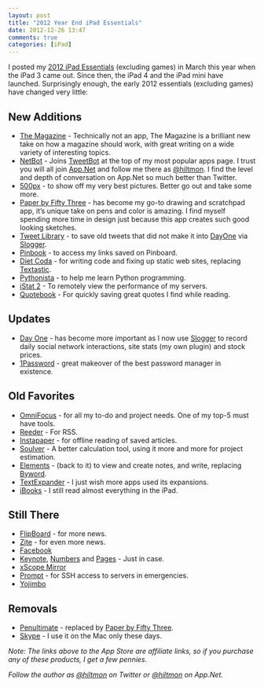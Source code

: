 ```yaml
---
layout: post
title: "2012 Year End iPad Essentials"
date: 2012-12-26 13:47
comments: true
categories: [iPad]
---
```


I posted my [2012 iPad Essentials](https://hiltmon.com/blog/2012/03/17/2012-ipad-essentials/) (excluding games) in March this year when the iPad 3 came out. Since then, the iPad 4 and the iPad mini have launched. Surprisingly enough, the early 2012 essentials (excluding games) have changed very little:

## New Additions

* [The Magazine](http://click.linksynergy.com/fs-bin/stat?id=V41G*FiMqjc&offerid=146261&type=3&subid=0&tmpid=1826&RD_PARM1=https%253A%252F%252Fitunes.apple.com%252Fus%252Fapp%252Fthe-magazine.%252Fid557744510%253Fmt%253D8%2526uo%253D4%2526partnerId%253D30) - Technically not an app, The Magazine is a brilliant new take on how a magazine should work, with great writing on a wide variety of interesting topics.
* [NetBot](http://click.linksynergy.com/fs-bin/stat?id=V41G*FiMqjc&offerid=146261&type=3&subid=0&tmpid=1826&RD_PARM1=https%253A%252F%252Fitunes.apple.com%252Fus%252Fapp%252Fnetbot-for-app.net-ipad-edition%252Fid563596528%253Fmt%253D8%2526uo%253D4%2526partnerId%253D30) - Joins [TweetBot](http://click.linksynergy.com/fs-bin/stat?id=V41G*FiMqjc&offerid=146261&type=3&subid=0&tmpid=1826&RD_PARM1=https%253A%252F%252Fitunes.apple.com%252Fus%252Fapp%252Ftweetbot-for-twitter-ipad%252Fid498801050%253Fmt%253D8%2526uo%253D4%2526partnerId%253D30) at the top of my most popular apps page. I trust you will all join [App.Net](https://join.app.net) and follow me there as [@hiltmon](http://alpha.app.net/hiltmon). I find the level and depth of conversation on App.Net so much better than Twitter.
* [500px](http://click.linksynergy.com/fs-bin/stat?id=V41G*FiMqjc&offerid=146261&type=3&subid=0&tmpid=1826&RD_PARM1=https%253A%252F%252Fitunes.apple.com%252Fus%252Fapp%252F500px%252Fid471965292%253Fmt%253D8%2526uo%253D4%2526partnerId%253D30) - to show off my very best pictures. Better go out and take some more.
* [Paper by Fifty Three](http://click.linksynergy.com/fs-bin/stat?id=V41G*FiMqjc&offerid=146261&type=3&subid=0&tmpid=1826&RD_PARM1=https%253A%252F%252Fitunes.apple.com%252Fus%252Fapp%252Fpaper-by-fiftythree%252Fid506003812%253Fmt%253D8%2526uo%253D4%2526partnerId%253D30) - has become my go-to drawing and scratchpad app, it’s unique take on pens and color is amazing. I find myself spending more time in design just because this app creates such good looking sketches.
* [Tweet Library](http://click.linksynergy.com/fs-bin/stat?id=V41G*FiMqjc&offerid=146261&type=3&subid=0&tmpid=1826&RD_PARM1=https%253A%252F%252Fitunes.apple.com%252Fus%252Fapp%252Ftweet-library%252Fid365768793%253Fmt%253D8%2526uo%253D4%2526partnerId%253D30) - to save old tweets that did not make it into [DayOne](http://click.linksynergy.com/fs-bin/stat?id=V41G*FiMqjc&offerid=146261&type=3&subid=0&tmpid=1826&RD_PARM1=https%253A%252F%252Fitunes.apple.com%252Fus%252Fapp%252Fday-one-journal%252Fid421706526%253Fmt%253D8%2526uo%253D4%2526partnerId%253D30) via [Slogger](http://ttscoff.github.com/Slogger/).
* [Pinbook](http://click.linksynergy.com/fs-bin/stat?id=V41G*FiMqjc&offerid=146261&type=3&subid=0&tmpid=1826&RD_PARM1=https%253A%252F%252Fitunes.apple.com%252Fus%252Fapp%252Fpinbook-for-pinboard%252Fid564452716%253Fmt%253D8%2526uo%253D4%2526partnerId%253D30) - to access my links saved on Pinboard.
* [Diet Coda](http://click.linksynergy.com/fs-bin/stat?id=V41G*FiMqjc&offerid=146261&type=3&subid=0&tmpid=1826&RD_PARM1=https%253A%252F%252Fitunes.apple.com%252Fus%252Fapp%252Fdiet-coda%252Fid500906297%253Fmt%253D8%2526uo%253D4%2526partnerId%253D30) - for writing code and fixing up static web sites, replacing [Textastic](http://click.linksynergy.com/fs-bin/stat?id=V41G*FiMqjc&offerid=146261&type=3&subid=0&tmpid=1826&RD_PARM1=https%253A%252F%252Fitunes.apple.com%252Fus%252Fapp%252Ftextastic-code-editor%252Fid383577124%253Fmt%253D8%2526uo%253D4%2526partnerId%253D30).
* [Pythonista](http://click.linksynergy.com/fs-bin/stat?id=V41G*FiMqjc&offerid=146261&type=3&subid=0&tmpid=1826&RD_PARM1=https%253A%252F%252Fitunes.apple.com%252Fus%252Fapp%252Fpythonista%252Fid528579881%253Fmt%253D8%2526uo%253D4%2526partnerId%253D30) - to help me learn Python programming.
* [iStat 2](http://click.linksynergy.com/fs-bin/stat?id=V41G*FiMqjc&offerid=146261&type=3&subid=0&tmpid=1826&RD_PARM1=https%253A%252F%252Fitunes.apple.com%252Fus%252Fapp%252Fistat-2%252Fid571129458%253Fmt%253D8%2526uo%253D4%2526partnerId%253D30) - To remotely view the performance of my servers.
* [Quotebook](http://click.linksynergy.com/fs-bin/stat?id=V41G*FiMqjc&offerid=146261&type=3&subid=0&tmpid=1826&RD_PARM1=https%253A%252F%252Fitunes.apple.com%252Fus%252Fapp%252Fquotebook-notebook-for-quotes%252Fid423726272%253Fmt%253D8%2526uo%253D4%2526partnerId%253D30) - For quickly saving great quotes I find while reading.

## Updates

* [Day One](http://click.linksynergy.com/fs-bin/stat?id=V41G*FiMqjc&offerid=146261&type=3&subid=0&tmpid=1826&RD_PARM1=https%253A%252F%252Fitunes.apple.com%252Fus%252Fapp%252Fday-one-journal%252Fid421706526%253Fmt%253D8%2526uo%253D4%2526partnerId%253D30) - has become more important as I now use [Slogger](http://ttscoff.github.com/Slogger/) to record daily social network interactions, site stats (my own plugin) and stock prices.
* [1Password](http://click.linksynergy.com/fs-bin/stat?id=V41G*FiMqjc&offerid=146261&type=3&subid=0&tmpid=1826&RD_PARM1=https%253A%252F%252Fitunes.apple.com%252Fus%252Fapp%252F1password%252Fid568903335%253Fmt%253D8%2526uo%253D4%2526partnerId%253D30) - great makeover of the best password manager in existence.

## Old Favorites

* [OmniFocus](https://itunes.apple.com/us/app/omnifocus-for-ipad/id383804552?mt=8&uo=4&at=10l894) - for all my to-do and project needs. One of my top-5 must have tools.
* [Reeder](https://itunes.apple.com/us/app/reeder-2/id697846300?mt=8&uo=4&at=10l894) - For RSS.
* [Instapaper](https://itunes.apple.com/us/app/instapaper/id288545208?mt=8&uo=4&at=10l894) - for offline reading of saved articles.
* [Soulver](https://itunes.apple.com/us/app/soulver-for-ipad/id371982536?mt=8&uo=4&at=10l894) - A better calculation tool, using it more and more for project estimation.
* [Elements](https://itunes.apple.com/us/app/elements-for-dropbox-markdown/id382752422?mt=8&uo=4&at=10l894) - (back to it) to view and create notes, and write, replacing [Byword](https://itunes.apple.com/us/app/byword/id482063361?mt=8&uo=4&at=10l894).
* [TextExpander](https://itunes.apple.com/us/app/textexpander/id326180690?mt=8&uo=4&at=10l894) - I just wish more apps used its expansions.
* [iBooks](https://itunes.apple.com/us/app/ibooks/id364709193?mt=8&uo=4&at=10l894) - I still read almost everything in the iPad.

## Still There

* [FlipBoard](https://itunes.apple.com/us/app/flipboard-your-social-news/id358801284?mt=8&uo=4&at=10l894) - for more news.
* [Zite](https://itunes.apple.com/us/app/zite/id419752338?mt=8&uo=4&at=10l894) - for even more news.
* [Facebook](https://itunes.apple.com/us/app/facebook/id284882215?mt=8&uo=4&at=10l894)
* [Keynote](https://itunes.apple.com/us/app/keynote/id361285480?mt=8&uo=4&at=10l894), [Numbers](https://itunes.apple.com/us/app/numbers/id361304891?mt=8&uo=4&at=10l894) and [Pages](https://itunes.apple.com/us/app/pages/id361309726?mt=8&uo=4&at=10l894) - Just in case.
* [xScope Mirror](https://itunes.apple.com/us/app/xscope-mirror/id488819289?mt=8&uo=4&at=10l894)
* [Prompt](https://itunes.apple.com/us/app/prompt/id421507115?mt=8&uo=4&at=10l894) - for SSH access to servers in emergencies.
* [Yojimbo](https://itunes.apple.com/us/app/yojimbo-for-ipad/id396307682?mt=8&uo=4&at=10l894)

## Removals

* [Penultimate](https://itunes.apple.com/us/app/penultimate/id354098826?mt=8&uo=4&at=10l894) - replaced by [Paper by Fifty Three](https://itunes.apple.com/us/app/paper-by-fiftythree/id506003812?mt=8&uo=4&at=10l894).
* [Skype](https://itunes.apple.com/us/app/skype-for-ipad/id442012681?mt=8&uo=4&at=10l894) - I use it on the Mac only these days.

*Note: The links above to the App Store are affiliate links, so if you purchase any of these products, I get a few pennies.*

*Follow the author as [@hiltmon](http://https://twitter.com/hiltmon) on Twitter or [@hiltmon](http://alpha.app.net/hiltmon) on App.Net.*